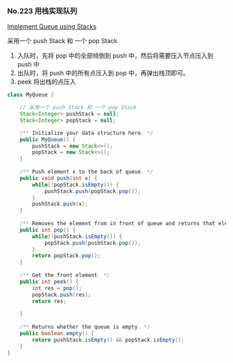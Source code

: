 ### No.223 用栈实现队列

[Implement Queue using Stacks](https://leetcode.com/problems/implement-queue-using-stacks/description/)



采用一个 push Stack 和 一个 pop Stack

1. 入队时，先将 pop 中的全部倾倒到 push 中，然后将需要压入节点压入到 push 中
2. 出队时，将 push 中的所有点压入到 pop 中，再弹出栈顶即可。
3. peek 将出栈的点压入

```java
class MyQueue {

    // 采用一个 push Stack 和 一个 pop Stack
    Stack<Integer> pushStack = null;
    Stack<Integer> popStack = null;

    /** Initialize your data structure here. */
    public MyQueue() {
        pushStack = new Stack<>();
        popStack = new Stack<>();
    }
    
    /** Push element x to the back of queue. */
    public void push(int x) {
        while(!popStack.isEmpty()) {
            pushStack.push(popStack.pop());
        }
        pushStack.push(x);
    }
    
    /** Removes the element from in front of queue and returns that element. */
    public int pop() {
        while(!pushStack.isEmpty()) {
            popStack.push(pushStack.pop());
        }
        return popStack.pop();
    }
    
    /** Get the front element. */
    public int peek() {
        int res = pop();
        popStack.push(res);
        return res;
        
    }
    
    /** Returns whether the queue is empty. */
    public boolean empty() {
        return pushStack.isEmpty() && popStack.isEmpty();
    }
}
```



